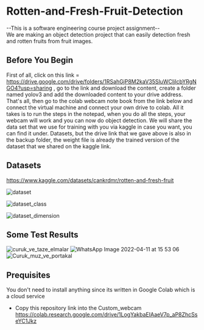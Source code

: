 # Rotten-and-Fresh-Fruit-Detection
--This is a software engineering course project assignment-- <br/>
We are making an object detection project that can easily detection fresh and rotten fruits from fruit images.

## Before You Begin
 First of all, click on this link = https://drive.google.com/drive/folders/1RSahGjP8M2kaV35SluWCIjIcbYRgNGO4?usp=sharing , go to the link and download the content, create a folder named yolov3 and add the downloaded content to your drive address. That's all, then go to the colab webcam note book from the link below and connect the virtual machine and connect your own drive to colab. All it takes is to run the steps in the notepad, when you do all the steps, your webcam will work and you can now do object detection. 
 We will share the data set that we use for training with you via kaggle in case you want, you can find it under.
 Datasets, but the drive link that we gave above is also in the backup folder, the weight file is already the trained version of the dataset that we shared on the kaggle link.

## Datasets
https://www.kaggle.com/datasets/cankrdmr/rotten-and-fresh-fruit <br/>

![dataset](https://user-images.githubusercontent.com/69106446/168479160-08b1d6fc-b684-44fa-bffd-12a23b7df4ed.png)

![dataset_class](https://user-images.githubusercontent.com/69106446/168479352-9efe7fd3-1a38-4e1f-b7f6-f28a9cb00281.png)

![dataset_dimension](https://user-images.githubusercontent.com/69106446/168479181-4c889b7e-c581-4d89-a336-68153df0b56b.png)

## Some Test Results
![curuk_ve_taze_elmalar](https://user-images.githubusercontent.com/69106446/169070594-1e91be54-a2e7-44ca-a0d7-f2c044889205.jpg)
![WhatsApp Image 2022-04-11 at 15 53 06](https://user-images.githubusercontent.com/69106446/169070839-49ce2d6a-9274-4e8f-ae03-557aa2c5df3f.jpeg)
![Curuk_muz_ve_portakal](https://user-images.githubusercontent.com/69106446/169070875-bd29a061-8e2d-4d0f-923c-25c13b05aebe.jpg)

## Prequisites
You don't need to install anything since its written in Google Colab which is a cloud service
- Copy this repository link into the Custom_webcam https://colab.research.google.com/drive/1LogYakbaEIAaeV7p_aP8ZhcSseYC1Jkz
